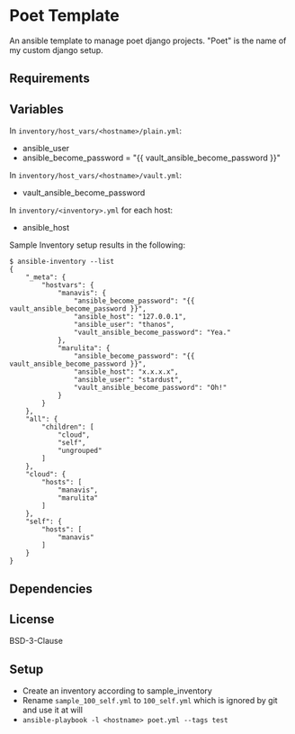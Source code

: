 Poet Template
=============

An ansible template to manage poet django projects.
"Poet" is the name of my custom django setup.

Requirements
------------


Variables
---------

In `inventory/host_vars/<hostname>/plain.yml`:
* ansible_user
* ansible_become_password = "{{ vault_ansible_become_password }}"

In `inventory/host_vars/<hostname>/vault.yml`:
* vault_ansible_become_password

In `inventory/<inventory>.yml` for each host:
* ansible_host

Sample Inventory setup results in the following:
```
$ ansible-inventory --list
{
    "_meta": {
        "hostvars": {
            "manavis": {
                "ansible_become_password": "{{ vault_ansible_become_password }}",
                "ansible_host": "127.0.0.1",
                "ansible_user": "thanos",
                "vault_ansible_become_password": "Yea."
            },
            "marulita": {
                "ansible_become_password": "{{ vault_ansible_become_password }}",
                "ansible_host": "x.x.x.x",
                "ansible_user": "stardust",
                "vault_ansible_become_password": "Oh!"
            }
        }
    },
    "all": {
        "children": [
            "cloud",
            "self",
            "ungrouped"
        ]
    },
    "cloud": {
        "hosts": [
            "manavis",
            "marulita"
        ]
    },
    "self": {
        "hosts": [
            "manavis"
        ]
    }
}
```

Dependencies
------------


License
-------

BSD-3-Clause

Setup
-------
* Create an inventory according to sample_inventory
* Rename `sample_100_self.yml` to `100_self.yml` which is ignored by git and use it at will
* `ansible-playbook -l <hostname> poet.yml --tags test`
